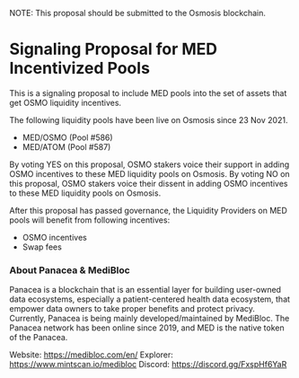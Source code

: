 NOTE: This proposal should be submitted to the Osmosis blockchain.


# Signaling Proposal for MED Incentivized Pools

This is a signaling proposal to include MED pools into the set of assets that get OSMO liquidity incentives.

The following liquidity pools have been live on Osmosis since 23 Nov 2021.
- MED/OSMO (Pool #586)
- MED/ATOM (Pool #587)

By voting YES on this proposal, OSMO stakers voice their support in adding OSMO incentives to these MED liquidity pools on Osmosis.
By voting NO on this proposal, OSMO stakers voice their dissent in adding OSMO incentives to these MED liquidity pools on Osmosis.

After this proposal has passed governance, the Liquidity Providers on MED pools will benefit from following incentives:
- OSMO incentives
- Swap fees


### About Panacea & MediBloc

Panacea is a blockchain that is an essential layer for building user-owned data ecosystems, especially a patient-centered health data ecosystem, that empower data owners to take proper benefits and protect privacy. Currently, Panacea is being mainly developed/maintained by MediBloc.
The Panacea network has been online since 2019, and MED is the native token of the Panacea.

Website: https://medibloc.com/en/
Explorer: https://www.mintscan.io/medibloc
Discord: https://discord.gg/FxspHf6YaR
